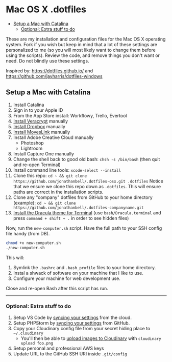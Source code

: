 # Mac OS X .dotfiles

<!-- TOC depthFrom:2 orderedList:false -->

- [Setup a Mac with Catalina](#setup-a-mac-with-catalina)
  - [Optional: Extra stuff to do](#optional-extra-stuff-to-do)

<!-- /TOC -->

These are my installation and configuration files for the Mac OS X operating system. Fork if you wish but keep in mind that a lot of these settings are personalized to me (so you will most likely want to change them before using the scripts). Review the code, and remove things you don't want or need. Do not blindly use these settings.

Inspired by: <https://dotfiles.github.io/> and <https://github.com/jayharris/dotfiles-windows>

## Setup a Mac with Catalina

1. Install Catalina
1. Sign in to your Apple ID
1. From the App Store install: Workflowy, Trello, Evertool
1. [Install Veracrypt](https://www.veracrypt.fr/en/Downloads.html) manually
1. [Install Dropbox](https://www.dropbox.com/install) manually
1. [Install MovesLink](http://moveslink.static.movescount.com/mac/download.htm?_ga=2.58506541.663209658.1576552893-189153876.1576552893) manually
1. Install Adobe Creative Cloud manually
    - Photoshop
    - Lightroom
1. Install Capture One manually
1. Change the shell back to good old bash: `chsh -s /bin/bash` (then quit and re-open Terminal)
1. Install command line tools: `xcode-select --install`
1. Clone this repo: `cd ~ && git clone https://github.com/jonathanbell/.dotfiles-osx.git .dotfiles` Notice that we ensure we clone this repo down as `.dotfiles`. This will ensure paths are correct in the installation scripts.
1. Clone any "company" dotfiles from GitHub to your home directory (example): `cd ~ && git clone https://github.com/jonathanbell/.dotfiles-companyname.git`
1. [Install the Dracula theme for Terminal](https://draculatheme.com/terminal/) (use `bash/Dracula.terminal` and press `command + shift + .` in order to see hidden files)

Now, run the `new-computer.sh` script. Have the full path to your SSH config file handy (from DB).

```bash
chmod +x new-computer.sh
./new-computer.sh
```

This will:

1. Symlink the `.bashrc` and `.bash_profile` files to your home directory.
2. Instal a shwack of software on your machine that I like to use.
3. Configure your machine for web development use.

Close and re-open Bash after this script has run. 

---

### Optional: Extra stuff to do

1. Setup VS Code by [syncing your settings](https://marketplace.visualstudio.com/items?itemName=Shan.code-settings-sync) from the cloud.
1. Setup PHPStorm by [syncing your settings](https://github.com/jonathanbell/phpstorm-settings) from GitHub.
1.  Copy your Cloudinary config file from your secret hiding place to `~/.cloudinary`
    - You'll then be able to [upload images to Cloudinary](https://www.npmjs.com/package/cloudinary-cli#upload) with `cloudinary upload foo.png`
1.  Setup personal and professional AWS keys
1. Update URL to the GitHub SSH URI inside `.git/config`
